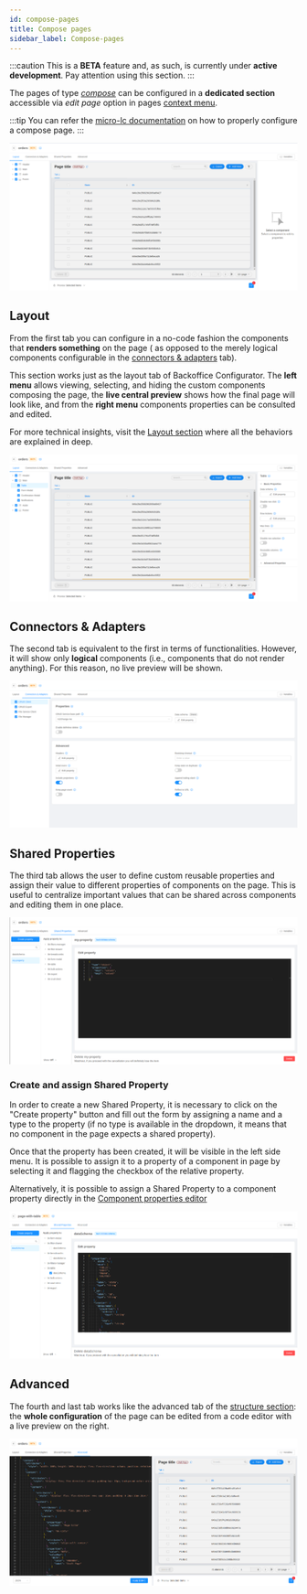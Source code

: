 ```yaml
---
id: compose-pages
title: Compose pages
sidebar_label: Compose-pages
---
```

:::caution
This is a **BETA** feature and, as such, is currently under **active development**. Pay attention using this section.
:::

The pages of type [_compose_](./20_structure.md#page-type) can be configured in a **dedicated section**
accessible via _edit page_ option in pages [context menu](./20_structure.md#edit-page).

:::tip
You can refer the [micro-lc documentation](https://micro-lc.io/docs/guides/applications/compose) on how to properly
configure a compose page.
:::

![Compose page](img/compose-page.png)

## Layout

From the first tab you can configure in a no-code fashion the components that **renders something** on the page (
as opposed to the merely logical components configurable in the [connectors & adapters](#connectors--adapters) tab).

This section works just as the layout tab of Backoffice Configurator. The
**left menu** allows viewing, selecting, and hiding the custom components composing the page, the **live central preview** shows 
how the final page will look like, and from the **right menu** components properties can be consulted and edited.

For more technical insights, visit the [Layout section](./20_structure.md#layout) where all the behaviors are explained in deep.

![Compose page layout tab](img/compose-page_layout.png)

## Connectors & Adapters

The second tab is equivalent to the first in terms of functionalities. However, it will show only **logical** components
(i.e., components that do not render anything). For this reason, no live preview will be shown.

![Compose page connectors & adapters tab](img/compose-page_connectors.png)

## Shared Properties

The third tab allows the user to define custom reusable properties and assign their value to different properties of components on the page. This is
useful to centralize important values that can be shared across components and editing them in one place.

![Compose page shared properties tab](img/compose-page_shared-properties.png)

### Create and assign Shared Property

In order to create a new Shared Property, it is necessary to click on the "Create property" button and fill out the form by assigning a name and a type 
to the property (if no type is available in the dropdown, it means that no component in the page expects a shared property).

Once that the property has been created, it will be visible in the left side menu. It is possible to assign it to a property of a component 
in page by selecting it and flagging the checkbox of the relative property.

Alternatively, it is possible to assign a Shared Property to a component property directly in the [Component properties editor](./20_structure.md###components-properties-editor)

![Compose page shared properties tab](img/compose-page_shared-properties-checkbox.png)

## Advanced

The fourth and last tab works like the advanced tab of the [structure section](./20_structure.md#advanced-configuration):
the **whole configuration** of the page can be edited from a code editor with a live preview on the right.

![Compose page advanced tab](img/compose-page_advanced.png)

